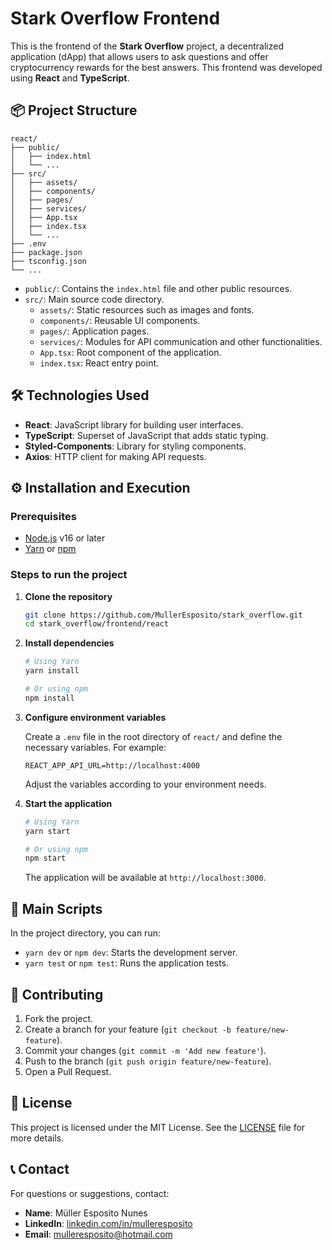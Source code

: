 # Stark Overflow Frontend

This is the frontend of the **Stark Overflow** project, a decentralized application (dApp) that allows users to ask questions and offer cryptocurrency rewards for the best answers. This frontend was developed using **React** and **TypeScript**.

## 📦 Project Structure

```
react/
├── public/
│   ├── index.html
│   └── ...
├── src/
│   ├── assets/
│   ├── components/
│   ├── pages/
│   ├── services/
│   ├── App.tsx
│   ├── index.tsx
│   └── ...
├── .env
├── package.json
├── tsconfig.json
└── ...
```

- `public/`: Contains the `index.html` file and other public resources.
- `src/`: Main source code directory.
  - `assets/`: Static resources such as images and fonts.
  - `components/`: Reusable UI components.
  - `pages/`: Application pages.
  - `services/`: Modules for API communication and other functionalities.
  - `App.tsx`: Root component of the application.
  - `index.tsx`: React entry point.

## 🛠️ Technologies Used

- **React**: JavaScript library for building user interfaces.
- **TypeScript**: Superset of JavaScript that adds static typing.
- **Styled-Components**: Library for styling components.
- **Axios**: HTTP client for making API requests.

## ⚙️ Installation and Execution

### Prerequisites

- [Node.js](https://nodejs.org/) v16 or later
- [Yarn](https://yarnpkg.com/) or [npm](https://www.npmjs.com/)

### Steps to run the project

1. **Clone the repository**

   ```bash
   git clone https://github.com/MullerEsposito/stark_overflow.git
   cd stark_overflow/frontend/react
   ```

2. **Install dependencies**

   ```bash
   # Using Yarn
   yarn install

   # Or using npm
   npm install
   ```

3. **Configure environment variables**

   Create a `.env` file in the root directory of `react/` and define the necessary variables. For example:

   ```env
   REACT_APP_API_URL=http://localhost:4000
   ```

   Adjust the variables according to your environment needs.

4. **Start the application**

   ```bash
   # Using Yarn
   yarn start

   # Or using npm
   npm start
   ```

   The application will be available at `http://localhost:3000`.

## 🚀 Main Scripts

In the project directory, you can run:

- `yarn dev` or `npm dev`: Starts the development server.
- `yarn test` or `npm test`: Runs the application tests.

## 🤝 Contributing

1. Fork the project.
2. Create a branch for your feature (`git checkout -b feature/new-feature`).
3. Commit your changes (`git commit -m 'Add new feature'`).
4. Push to the branch (`git push origin feature/new-feature`).
5. Open a Pull Request.

## 📄 License

This project is licensed under the MIT License. See the [LICENSE](../LICENSE) file for more details.

## 📞 Contact

For questions or suggestions, contact:

- **Name**: Müller Esposito Nunes
- **LinkedIn**: [linkedin.com/in/mulleresposito](https://linkedin.com/in/mulleresposito)
- **Email**: [mulleresposito@hotmail.com](mailto:mulleresposito@hotmail.com)

